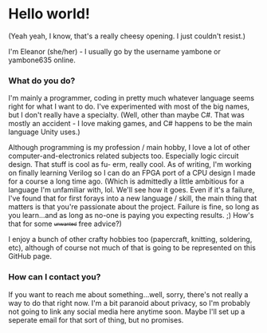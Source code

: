 # Hello world!

(Yeah yeah, I know, that's a really cheesy opening. I just couldn't resist.)

I'm Eleanor (she/her) - I usually go by the username yambone or yambone635 online.

### What do you do?

I'm mainly a programmer, coding in pretty much whatever language seems right for what I want to do. I've experimented with most of the big names, but I don't really have a specialty. (Well, other than maybe C#. That was mostly an accident - I love making games, and C# happens to be the main language Unity uses.)

Although programming is my profession / main hobby, I love a lot of other computer-and-electronics related subjects too. Especially logic circuit design. That stuff is cool as fu- erm, really cool. As of writing, I'm working on finally learning Verilog so I can do an FPGA port of a CPU design I made for a course a long time ago. (Which is admittedly a little ambitious for a language I'm unfamiliar with, lol. We'll see how it goes. Even if it's a failure, I've found that for first forays into a new language / skill, the main thing that matters is that you're passionate about the project. Failure is fine, so long as you learn...and as long as no-one is paying you expecting results. ;) How's that for some <sub><sup>~~unwanted~~</sub></sup> free advice?)

I enjoy a bunch of other crafty hobbies too (papercraft, knitting, soldering, etc), although of course not much of that is going to be represented on this GitHub page.

### How can I contact you?

If you want to reach me about something...well, sorry, there's not really a way to do that right now. I'm a bit paranoid about privacy, so I'm probably not going to link any social media here anytime soon. Maybe I'll set up a seperate email for that sort of thing, but no promises.
